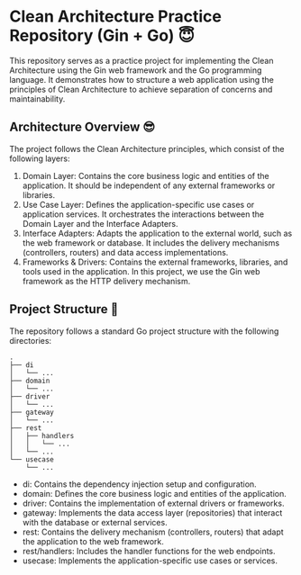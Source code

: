 # Clean Architecture Practice Repository (Gin + Go) 😇
This repository serves as a practice project for implementing the Clean Architecture using the Gin web framework and the Go programming language. It demonstrates how to structure a web application using the principles of Clean Architecture to achieve separation of concerns and maintainability.

## Architecture Overview 😎
The project follows the Clean Architecture principles, which consist of the following layers:
1. Domain Layer: Contains the core business logic and entities of the application. It should be independent of any external frameworks or libraries.
2. Use Case Layer: Defines the application-specific use cases or application services. It orchestrates the interactions between the Domain Layer and the Interface Adapters.
3. Interface Adapters: Adapts the application to the external world, such as the web framework or database. It includes the delivery mechanisms (controllers, routers) and data access implementations.
4. Frameworks & Drivers: Contains the external frameworks, libraries, and tools used in the application. In this project, we use the Gin web framework as the HTTP delivery mechanism.


## Project Structure 🤔
The repository follows a standard Go project structure with the following directories:
```
.
├── di
│   └── ...
├── domain
│   └── ...
├── driver
│   └── ...
├── gateway
│   └── ...
├── rest
│   ├── handlers
│   │   └── ...
│   └── ...
└── usecase
    └── ...
```
- di: Contains the dependency injection setup and configuration.
- domain: Defines the core business logic and entities of the application.
- driver: Contains the implementation of external drivers or frameworks.
- gateway: Implements the data access layer (repositories) that interact with the database or external services.
- rest: Contains the delivery mechanism (controllers, routers) that adapt the application to the web framework.
- rest/handlers: Includes the handler functions for the web endpoints.
- usecase: Implements the application-specific use cases or services.
